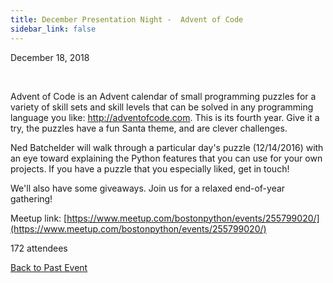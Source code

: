 ```yaml
---
title: December Presentation Night -  Advent of Code
sidebar_link: false
---
```


December 18, 2018


   

Advent of Code is an Advent calendar of small programming puzzles for a variety of skill sets and skill levels that can be solved in any programming language you like: http://adventofcode.com. This is its fourth year. Give it a try, the puzzles have a fun Santa theme, and are clever challenges.

Ned Batchelder will walk through a particular day's puzzle (12/14/2016) with an eye toward explaining the Python features that you can use for your own projects. If you have a puzzle that you especially liked, get in touch!

We'll also have some giveaways. Join us for a relaxed end-of-year gathering!


Meetup link: [https://www.meetup.com/bostonpython/events/255799020/](https://www.meetup.com/bostonpython/events/255799020/)

172 attendees

[Back to Past Event](past-events.md)